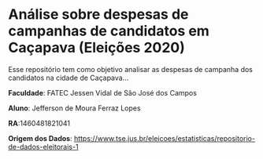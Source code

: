 # Análise sobre despesas de campanhas de candidatos em Caçapava (Eleições 2020)

Esse repositório tem como objetivo analisar as despesas de campanha dos candidatos na cidade de Caçapava...

**Faculdade**: FATEC Jessen Vidal de São José dos Campos

**Aluno**: Jefferson de Moura Ferraz Lopes

**RA**:1460481821041

**Origem dos Dados**: https://www.tse.jus.br/eleicoes/estatisticas/repositorio-de-dados-eleitorais-1
